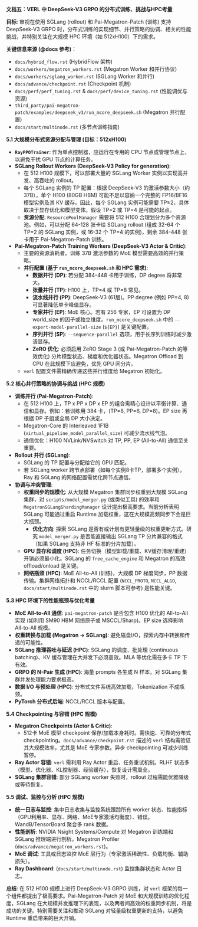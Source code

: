 **文档五：VERL 中 DeepSeek-V3 GRPO 的分布式训练、挑战与HPC考量**

**目标**: 审视在使用 SGLang (rollout) 和 Pai-Megatron-Patch (训练) 支持 DeepSeek-V3 GRPO 时，分布式训练的实现细节、并行策略的协调、相关的性能挑战，并特别关注在大规模 HPC 环境（如 512xH100）下的需求。

**关键信息来源 (@docs 参考)**：
*   `docs/hybrid_flow.rst` (HybridFlow 架构)
*   `docs/workers/megatron_workers.rst` (Megatron Worker 和并行协议)
*   `docs/workers/sglang_worker.rst` (SGLang Worker 和并行)
*   `docs/advance/checkpoint.rst` (Checkpoint 机制)
*   `docs/perf/perf_tuning.rst` & `docs/perf/device_tuning.rst` (性能调优与资源)
*   `third_party/pai-megatron-patch/examples/deepseek_v3/run_mcore_deepseek.sh` (Megatron 并行配置)
*   `docs/start/multinode.rst` (多节点训练指南)

**5.1 大规模分布式资源分配与管理 (目标：512xH100)**

*   **`RayPPOTrainer`**: 作为单点控制器，应运行在专用的 CPU 节点或管理节点上，以避免干扰 GPU 节点的计算任务。
*   **SGLang Rollout Workers (DeepSeek-V3 Policy for generation)**:
    *   在 512 H100 规模下，可以部署大量的 SGLang Worker 实例以实现高并发、高吞吐的 rollout。
    *   每个 SGLang 实例的 TP 配置：根据 DeepSeek-V3 的激活参数大小（约37B），单个 H100 (80GB HBM) 可能不足以容纳一个完整的 FP16/BF16 模型实例及其 KV 缓存。因此，每个 SGLang 实例可能需要 TP≥2，具体取决于显存优化和模型变体。假设 TP=2 或 TP=4 是可能的起点。
    *   **资源分配**: `ResourcePoolManager` 需要将 512 H100 合理划分为多个资源池。例如，可以分配 64-128 张卡给 SGLang rollout (组成 32-64 个 TP=2 的 SGLang 实例，或 16-32 个 TP=4 的实例)，剩余 384-448 张卡用于 Pai-Megatron-Patch 训练。
*   **Pai-Megatron-Patch Training Workers (DeepSeek-V3 Actor & Critic)**:
    *   主要的资源消耗者。训练 37B 激活参数的 MoE 模型需要高效的并行策略。
    *   **并行配置 (基于 `run_mcore_deepseek.sh` 和 HPC 需求)**:
        *   **数据并行 (DP)**: 若分配 384-448 卡用于训练，DP degree 将非常大。
        *   **张量并行 (TP)**: H100 上，TP=4 或 TP=8 常见。
        *   **流水线并行 (PP)**: DeepSeek-V3 (61层)。PP degree (例如 PP=4, 8) 可显著降低单卡峰值显存。
        *   **专家并行 (EP)**: MoE 核心。若有 256 专家，EP 可设置为 DP world_size 的因子或独立维度。`run_mcore_deepseek.sh` 中的 `--expert-model-parallel-size` (`${EP}`) 是关键配置。
        *   **序列并行 (SP)**: `--sequence-parallel` 选项，用于长序列训练时减少激活显存。
        *   **ZeRO 优化**: 必须启用 ZeRO Stage 3 (或 Pai-Megatron-Patch 的等效优化) 分片模型状态、梯度和优化器状态。Megatron Offload 到 CPU 在此规模下应避免，优先 GPU 间分片。
    *   `verl` 配置文件需精确传递这些并行维度给 Megatron 初始化。

**5.2 核心并行策略的协调与挑战 (HPC 规模)**

*   **训练并行 (Pai-Megatron-Patch)**:
    *   在 512 H100 上，TP x PP x DP x EP 的组合需精心设计以平衡计算、通信和显存。例如：若训练用 384 卡，(TP=8, PP=6, DP=8)。EP size 再根据 DP 子组或全局 DP 大小决定。
    *   Megatron-Core 的 Interleaved 1F1B (`virtual_pipeline_model_parallel_size`) 可减少流水线气泡。
    *   通信优化：H100 NVLink/NVSwitch 对 TP, PP, EP (All-to-All) 通信至关重要。
*   **Rollout 并行 (SGLang)**:
    *   SGLang 的 TP 配置与分配给它的 GPU 匹配。
    *   若 SGLang worker 跨节点部署（如每个实例8卡TP，部署多个实例），Ray 和 SGLang 的网络配置需优化跨节点通信。
*   **协调与冲突管理**:
    *   **权重同步的规模化**: 从大规模 Megatron 集群同步权重到大规模 SGLang 集群，对 `scripts/model_merger.py` (或类似工具) 的效率和 `MegatronSGLangShardingManager` 设计提出极高要求。当前分析表明 SGLang 可能通过重启 Runtime 加载权重，这在大规模高频同步下会是巨大瓶颈。
        *   **优化方向**: 探索 SGLang 是否有或计划有更轻量级的权重更新方式。研究 `model_merger.py` 是否能直接输出 SGLang TP 分片兼容的格式（如果 SGLang 支持非 HF 标准的分片加载）。
    *   **GPU 显存和调度 (HPC)**: 任务切换（模型卸载/重载、KV缓存清理/重建）开销必须最小化。SGLang 的 `free_cache_engine` 和 Megatron 的高效 offload/onload 是关键。
    *   **网络瓶颈 (HPC)**: MoE All-to-All (训练)，大规模 DP 梯度同步，PP 数据传输。集群网络拓扑和 NCCL/RCCL 配置 (`NCCL_PROTO`, `NCCL_ALGO`, `docs/start/multinode.rst` 中的 slurm 脚本可参考) 是性能关键。

**5.3 HPC 环境下的性能瓶颈与优化考量**

*   **MoE All-to-All 通信**: `pai-megatron-patch` 是否包含 H100 优化的 All-to-All 实现 (如利用 SM90 HBM 网络原子或 MSCCL/Sharp)。EP size 选择影响 All-to-All 规模。
*   **权重转换与加载 (Megatron -> SGLang)**: 避免磁盘I/O，探索内存中转换和传递的可能性。
*   **SGLang 推理吞吐与延迟 (HPC)**: SGLang 的调度、批处理 (continuous batching)、KV 缓存管理在大并发下必须高效。MLA 等优化需在多卡 TP 下有效。
*   **GRPO 的 N-Pair 生成 (HPC)**: 海量 prompts 各生成 N 样本，对 SGLang 集群并发处理能力要求极高。
*   **数据 I/O 与预处理 (HPC)**: 分布式文件系统高效加载，Tokenization 不成瓶颈。
*   **PyTorch 分布式后端**: NCCL/RCCL 版本与配置。

**5.4 Checkpointing 与容错 (HPC 规模)**

*   **Megatron Checkpoints (Actor & Critic)**:
    *   512卡 MoE 模型 checkpoint 保存/加载本身耗时。需快速、可靠的分布式 checkpointing。`docs/advance/checkpoint.rst` 描述的 `verl` 结构需验证其大规模效率，尤其是 MoE 专家参数。异步 checkpointing 可减少训练暂停。
*   **Ray Actor 容错**: `verl` 需利用 Ray Actor 重启、任务重试机制。RLHF 状态多（模型、优化器、KL控制器、经验缓存），恢复设计需周全。
*   **SGLang 集群容错**: 部分 SGLang worker 失败时，rollout 过程需能优雅降级或等待恢复。

**5.5 调试、监控与分析 (HPC 规模)**

*   **统一日志与监控**: 集中日志收集与监控系统跟踪所有 worker 状态、性能指标（GPU利用率、显存、网络、MoE专家激活均衡度）、错误。WandB/TensorBoard 聚合多 rank 数据。
*   **性能剖析**: NVIDIA Nsight Systems/Compute 对 Megatron 训练端和 SGLang 推理端进行剖析。Megatron Profiler (`docs/advance/megatron_workers.rst`)。
*   **MoE 调试**: 工具或日志监控 MoE 层行为（专家激活稀疏性、负载均衡、辅助损失）。
*   **Ray Dashboard**: (`docs/start/multinode.rst`) 监控集群状态和 Actor 日志。

**总结**: 在 512 H100 规模上进行 DeepSeek-V3 GRPO 训练，对 `verl` 框架的每一个组件都提出了极高要求。Pai-Megatron-Patch 对 MoE 和大规模训练的优化程度，SGLang 在大规模并发推理下的表现，以及两者间高效的权重同步机制，将是成功的关键。特别需要关注和推动 SGLang 对轻量级权重更新的支持，以避免 Runtime 重启带来的巨大开销。
